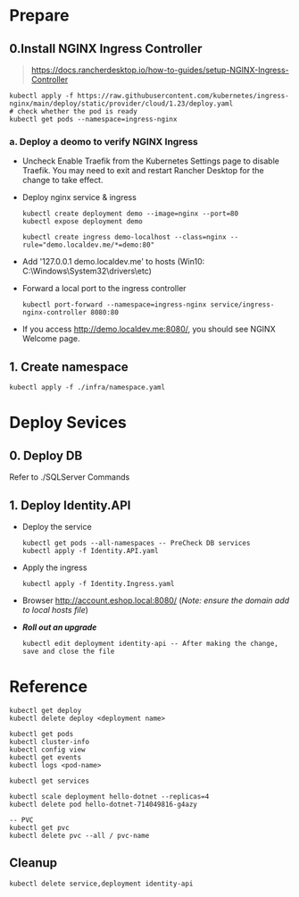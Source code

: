 # Prepare

## 0.Install NGINX Ingress Controller
>https://docs.rancherdesktop.io/how-to-guides/setup-NGINX-Ingress-Controller

```
kubectl apply -f https://raw.githubusercontent.com/kubernetes/ingress-nginx/main/deploy/static/provider/cloud/1.23/deploy.yaml
# check whether the pod is ready
kubectl get pods --namespace=ingress-nginx  
```

### a. Deploy a deomo to verify NGINX Ingress

- Uncheck Enable Traefik from the Kubernetes Settings page to disable Traefik. You may need to exit and restart Rancher Desktop for the change to take effect.

- Deploy nginx service & ingress
    ```
    kubectl create deployment demo --image=nginx --port=80
    kubectl expose deployment demo

    kubectl create ingress demo-localhost --class=nginx --rule="demo.localdev.me/*=demo:80"
    ```

- Add '127.0.0.1   demo.localdev.me' to hosts (Win10: C:\Windows\System32\drivers\etc)

- Forward a local port to the ingress controller
    ```
    kubectl port-forward --namespace=ingress-nginx service/ingress-nginx-controller 8080:80
    ```

- If you access <http://demo.localdev.me:8080/>, you should see NGINX Welcome page.

## 1. Create namespace
```
kubectl apply -f ./infra/namespace.yaml
```

# Deploy Sevices

## 0. Deploy DB
Refer to ./SQLServer Commands

## 1. Deploy Identity.API
- Deploy the service
    ```
    kubectl get pods --all-namespaces -- PreCheck DB services
    kubectl apply -f Identity.API.yaml
    ```
- Apply the ingress
    ```
    kubectl apply -f Identity.Ingress.yaml
    ```
- Browser http://account.eshop.local:8080/ 
(*Note: ensure the domain add to local hosts file*)

-  ***Roll out an upgrade***
    ```
    kubectl edit deployment identity-api -- After making the change, save and close the file
    ```

# Reference
```
kubectl get deploy
kubectl delete deploy <deployment name>

kubectl get pods
kubectl cluster-info
kubectl config view
kubectl get events
kubectl logs <pod-name>

kubectl get services

kubectl scale deployment hello-dotnet --replicas=4
kubectl delete pod hello-dotnet-714049816-g4azy

-- PVC
kubectl get pvc
kubectl delete pvc --all / pvc-name
```

## Cleanup

```
kubectl delete service,deployment identity-api
```
